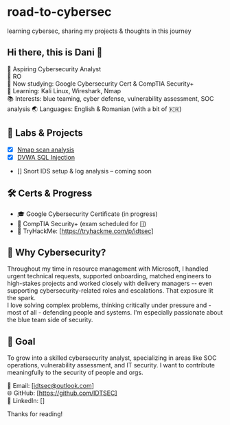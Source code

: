 # road-to-cybersec
learning cybersec, sharing my projects & thoughts in this journey

## Hi there, this is Dani 👋

🔐 Aspiring Cybersecurity Analyst  
📍 RO     
🎯 Now studying: Google Cybersecurity Cert & CompTIA Security+  
🧠 Learning: Kali Linux, Wireshark, Nmap  
📚 Interests: blue teaming, cyber defense, vulnerability assessment, SOC analysis
🌏 Languages: English & Romanian (with a bit of 🇰🇷)

## 🔧 Labs & Projects
- [x] [Nmap scan analysis](labs/nmap_scanme_analysis.md)
- [x] [DVWA SQL Injection](labs/dvwa/dvwa_sql_injection.md)
- [] Snort IDS setup & log analysis – coming soon

## 🛠️ Certs & Progress
- 🎓 Google Cybersecurity Certificate (in progress)
- 📖 CompTIA Security+ (exam scheduled for [])
- 🧪 TryHackMe: [https://tryhackme.com/p/idtsec]

## 📌 Why Cybersecurity?
Throughout my time in resource management with Microsoft, I handled urgent technical requests, supported onboarding, matched engineers to high-stakes projects and worked closely with delivery managers -- even supporting cybersecurity-related roles and escalations. That exposure lit the spark.  
I love solving complex problems, thinking critically under pressure and - most of all - defending people and systems. I'm especially passionate about the blue team side of security.

## 📍 Goal
To grow into a skilled cybersecurity analyst, specializing in areas like SOC operations, vulnerability assessment, and IT security. I want to contribute meaningfully to the security of people and orgs.

📧 Email: [idtsec@outlook.com]  
🌐 GitHub: [https://github.com/IDTSEC]  
📎 LinkedIn: [] 

Thanks for reading!
